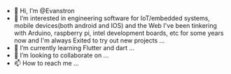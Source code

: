 - 👋 Hi, I’m @Evanstron
- 👀 I’m interested in engineering software for IoT/embedded systems, mobile devices(both android and IOS) and the Web I've been tinkering with Arduino, raspberry pi, intel development boards, etc for some years now and I'm always Exited to try out new projects ...
- 🌱 I’m currently learning Flutter and dart ...
- 💞️ I’m looking to collaborate on ...
- 📫 How to reach me ...

<!---
Evanstron/Evanstron is a ✨ special ✨ repository because its `README.md` (this file) appears on your GitHub profile.
You can click the Preview link to take a look at your changes.
--->
